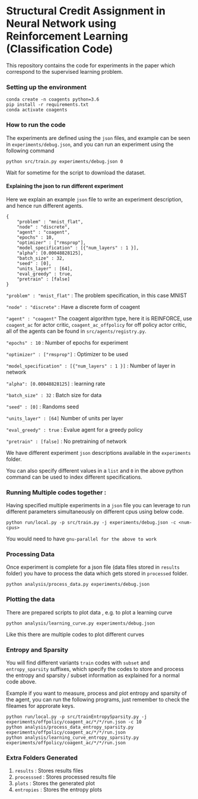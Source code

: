 # Structural Credit Assignment in Neural Network using Reinforcement Learning (Classification Code)

This repository contains the code for experiments in the paper which correspond to the supervised learning problem. 

### Setting up the environment
```
conda create -n coagents python=3.6
pip install -r requirements.txt
conda activate coagents
```

### How to run the code
The experiments are defined using the `json` files, and example can be seen in `experiments/debug.json`, and you can run an experiment using the following command

```
python src/train.py experiments/debug.json 0
```

Wait for sometime for the script to download the dataset. 

#### Explaining the json to run different experiment
Here we explain an example `json` file to write an experiment description, and hence run different agents.
```
{
    "problem" : "mnist_flat", 
    "node" : "discrete",
    "agent" : "coagent",
    "epochs" : 10,
    "optimizer" : ["rmsprop"],
    "model_specification" : [{"num_layers" : 1 }],
    "alpha": [0.00048828125],
    "batch_size" : 32,
    "seed" : [0],
    "units_layer" : [64],
    "eval_greedy" : true,
    "pretrain" : [false]
}
```
`"problem" : "mnist_flat"` : The problem specification, in this case MNIST

`"node" : "discrete"` : Have a discrete form of coagent  

`"agent" : "coagent"` The coagent algorithm type, here it is REINFORCE, use `coagent_ac` for actor critic, `coagent_ac_offpolicy` for off policy actor critic, all of the agents can be found in `src/agents/registry.py`.
  
`"epochs" : 10` : Number of epochs for experiment 

`"optimizer" : ["rmsprop"]` : Optimizer to be used

`"model_specification" : [{"num_layers" : 1 }]` : Number of layer in network

`"alpha": [0.00048828125]` : learning rate

`"batch_size" : 32` : Batch size for data

`"seed" : [0]` : Randoms seed

`"units_layer" : [64]` Number of units per layer

`"eval_greedy" : true` : Evalue agent for a greedy policy

`"pretrain" : [false]` : No pretraining of network

We have different experiment `json` descriptions available in the `experiments` folder. 

You can also specify different values in a `list` and `0` in the above python command can be used to index different specifications.

### Running Multiple codes together : 
Having specified multiple experiments in a `json` file you can leverage to run different parameters simultaneously on different cpus using below code.
```
python run/local.py -p src/train.py -j experiments/debug.json -c <num-cpus>
```
You would need to have `gnu-parallel for the above to work`

### Processing Data
Once experiment is complete for a json file (data files stored in `results` folder) you have to process the data which gets stored in `processed` folder.
```
python analysis/process_data.py experiments/debug.json
```

### Plotting the data
There are prepared scripts to plot data , e.g. to plot a learning curve
```
python analysis/learning_curve.py experiments/debug.json
```

Like this there are multiple codes to plot different curves

### Entropy and Sparsity 
You will find different variants `train` codes with `subset` and `entropy_sparsity` suffixes, which specify the codes to store and process the entropy and sparsity / subset information as explained for a normal code above. 

Example if you want to measure, process and plot entropy and sparsity of the agent, you can run the following programs, just remember to check the fileames for approrate keys.

```
python run/local.py -p src/trainEntropySparsity.py -j experiments/offpolicy/coagent_ac/*/*/run.json -c 10
python analysis/process_data_entropy_sparsity.py  experiments/offpolicy/coagent_ac/*/*/run.json
python analysis/learning_curve_entropy_sparsity.py experiments/offpolicy/coagent_ac/*/*/run.json
```

### Extra Folders Generated 
1. `results` : Stores results files 
2. `processsed` : Stores processed results file
3. `plots` : Stores the generated plot
4. `entropies` : Stores the entropy plots
